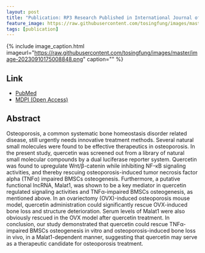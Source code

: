 ```yaml
---
layout: post
title: "Publication: RP3 Research Published in International Journal of Molecular Sciences"
feature_image: https://raw.githubusercontent.com/tosingfung/images/master/image-20230910175008848.png
tags: [publication]
---
```


<!--more-->

{% include image_caption.html imageurl="https://raw.githubusercontent.com/tosingfung/images/master/image-20230910175008848.png" caption="" %}

## Link

- [PubMed](https://pubmed.ncbi.nlm.nih.gov/36983039/)
- [MDPI (Open Access)](https://www.mdpi.com/1422-0067/24/6/5965)

## Abstract

Osteoporosis, a common systematic bone homeostasis disorder related disease, still urgently needs innovative treatment methods. Several natural small molecules were found to be effective therapeutics in osteoporosis. In the present study, quercetin was screened out from a library of natural small molecular compounds by a dual luciferase reporter system. Quercetin was found to upregulate Wnt/β-catenin while inhibiting NF-κB signaling activities, and thereby rescuing osteoporosis-induced tumor necrosis factor alpha (TNFα) impaired BMSCs osteogenesis. Furthermore, a putative functional lncRNA, Malat1, was shown to be a key mediator in quercetin regulated signaling activities and TNFα-impaired BMSCs osteogenesis, as mentioned above. In an ovariectomy (OVX)-induced osteoporosis mouse model, quercetin administration could significantly rescue OVX-induced bone loss and structure deterioration. Serum levels of Malat1 were also obviously rescued in the OVX model after quercetin treatment. In conclusion, our study demonstrated that quercetin could rescue TNFα-impaired BMSCs osteogenesis in vitro and osteoporosis-induced bone loss in vivo, in a Malat1-dependent manner, suggesting that quercetin may serve as a therapeutic candidate for osteoporosis treatment.

